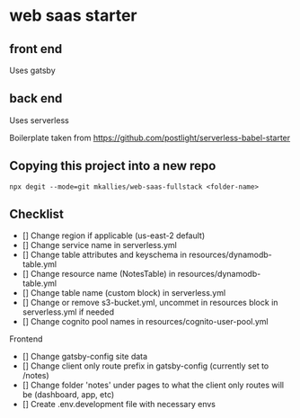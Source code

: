 # web saas starter

## front end

Uses gatsby

## back end

Uses serverless

Boilerplate taken from https://github.com/postlight/serverless-babel-starter

## Copying this project into a new repo

```
npx degit --mode=git mkallies/web-saas-fullstack <folder-name>
```

## Checklist

- [] Change region if applicable (us-east-2 default)
- [] Change service name in serverless.yml
- [] Change table attributes and keyschema in resources/dynamodb-table.yml
- [] Change resource name (NotesTable) in resources/dynamodb-table.yml
- [] Change table name (custom block) in serverless.yml
- [] Change or remove s3-bucket.yml, uncommet in resources block in serverless.yml if needed
- [] Change cognito pool names in resources/cognito-user-pool.yml

Frontend

- [] Change gatsby-config site data
- [] Change client only route prefix in gatsby-config (currently set to /notes)
- [] Change folder 'notes' under pages to what the client only routes will be (dashboard, app, etc)
- [] Create .env.development file with necessary envs
